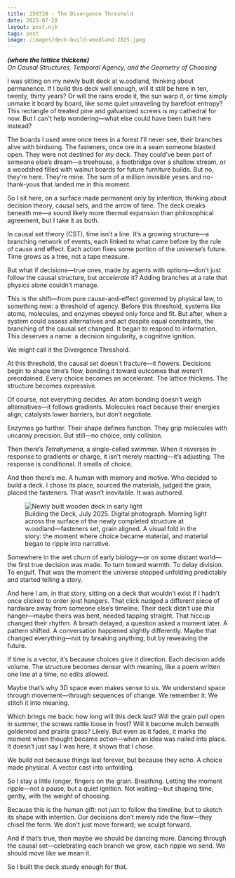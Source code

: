 ```yaml
---
title: 250728 - The Divergence Threshold
date: 2025-07-28
layout: post.njk
tags: post
image: /images/deck-build-woodland-2025.jpeg
---
```


**_(where the lattice thickens)_**  
*On Causal Structures, Temporal Agency, and the Geometry of Choosing*

I was sitting on my newly built deck at w\.oodland, thinking about permanence. If I build this deck well enough, will it still be here in ten, twenty, thirty years? Or will the rains erode it, the sun warp it, or time simply unmake it board by board, like some quiet unraveling by barefoot entropy? This rectangle of treated pine and galvanized screws is my cathedral for now. But I can't help wondering—what else could have been built here instead?

The boards I used were once trees in a forest I’ll never see, their branches alive with birdsong. The fasteners, once ore in a seam someone blasted open. They were not destined for *my* deck. They could’ve been part of someone else’s dream—a treehouse, a footbridge over a shallow stream, or a woodshed filled with walnut boards for future furniture builds. But no, they’re here. They’re mine. The sum of a million invisible yeses and no-thank-yous that landed me in this moment.

So I sit here, on a surface made permanent only by intention, thinking about decision theory, causal sets, and the arrow of time. The deck creaks beneath me—a sound likely more thermal expansion than philosophical agreement, but I take it as both.

In causal set theory (CST), time isn’t a line. It’s a growing structure—a branching network of events, each linked to what came before by the rule of cause and effect. Each action fixes some portion of the universe’s future. Time grows as a tree, not a tape measure.&#x20;

But what if decisions—true ones, made by agents with options—don’t just follow the causal structure, but *accelerate* it? Adding branches at a rate that physics alone couldn’t manage.

This is the shift—from pure cause-and-effect governed by physical law, to something new: a threshold of agency. Before this threshold, systems like atoms, molecules, and enzymes obeyed only force and fit. But after, when a system could assess alternatives and act despite equal constraints, the branching of the causal set changed. It began to respond to information. This deserves a name: a decision singularity, a cognitive ignition.

We might call it the Divergence Threshold.

At this threshold, the causal set doesn't fracture—it flowers. Decisions begin to shape time’s flow, bending it toward outcomes that weren’t preordained. Every choice becomes an accelerant. The lattice thickens. The structure becomes expressive.

Of course, not everything decides. An atom bonding doesn’t weigh alternatives—it follows gradients. Molecules react because their energies align; catalysts lower barriers, but don’t negotiate.

Enzymes go further. Their shape defines function. They grip molecules with uncanny precision. But still—no choice, only collision.

Then there’s *Tetrahymena*, a single-celled swimmer. When it reverses in response to gradients or charge, it isn’t merely reacting—it’s adjusting. The response is conditional. It smells of choice.

And then there’s me. A human with memory and motive. Who decided to build a deck. I chose its place, sourced the materials, judged the grain, placed the fasteners. That wasn’t inevitable. It was authored.

<figure>
  <img src="/images/deck-build-woodland-2025.jpeg" alt="Newly built wooden deck in early light">
  <figcaption>
    Building the Deck, July 2025. Digital photograph. Morning light across the surface of the newly completed structure at w.oodland—fasteners set, grain aligned. A visual fold in the story: the moment where choice became material, and material began to ripple into narrative.
  </figcaption>
</figure>

Somewhere in the wet churn of early biology—or on some distant world—the first true decision was made. To turn toward warmth. To delay division. To engulf. That was the moment the universe stopped unfolding predictably and started telling a story.

And here I am, in that story, sitting on a deck that wouldn’t exist if I hadn’t once clicked to order joist hangers. That click nudged a different piece of hardware away from someone else’s timeline. Their deck didn’t use *this* hanger—maybe theirs was bent, needed tapping straight. That hiccup changed their rhythm. A breath delayed, a question asked a moment later. A pattern shifted. A conversation happened slightly differently. Maybe that changed everything—not by breaking anything, but by reweaving the future.

If time is a vector, it’s because choices give it direction. Each decision adds volume. The structure becomes denser with meaning, like a poem written one line at a time, no edits allowed.

Maybe that’s why 3D space even makes sense to us. We understand space through movement—through sequences of change. We remember it. We stitch it into meaning.

Which brings me back: how long will this deck last? Will the grain pull open in summer, the screws rattle loose in frost? Will it become mulch beneath goldenrod and prairie grass? Likely. But even as it fades, it marks the moment when thought became action—when an idea was nailed into place. It doesn’t just say I was here; it shows that I chose.

We build not because things last forever, but because they echo. A choice made physical. A vector cast into unfolding.

So I stay a little longer, fingers on the grain. Breathing. Letting the moment ripple—not a pause, but a quiet ignition. Not waiting—but shaping time, gently, with the weight of choosing.

Because this is the human gift: not just to follow the timeline, but to sketch its shape with intention. Our decisions don’t merely ride the flow—they chisel the form. We don't just move forward; we sculpt forward.

And if that’s true, then maybe we should be dancing more. Dancing through the causal set—celebrating each branch we grow, each ripple we send. We should move like we mean it.

So I built the deck sturdy enough for that.

